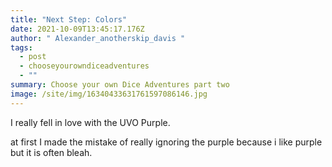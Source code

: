 ```yaml
---
title: "Next Step: Colors"
date: 2021-10-09T13:45:17.176Z
author: " Alexander_anotherskip_davis "
tags:
  - post
  - chooseyourowndiceadventures
  - ""
summary: Choose your own Dice Adventures part two
image: /site/img/16340433631761597086146.jpg
---
```

I really fell in love with the UVO Purple.

at first I made the mistake of really ignoring the purple because i like purple but it is often bleah.
